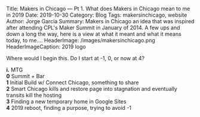 Title: Makers in Chicago — Pt 1. What does Makers in Chicago mean to me in 2019
Date: 2019-10-30
Category: Blog
Tags: makersinchicago, website
Author: Jorge Garcia
Summary: Makers in Chicago an idea that was inspired after attending CPL's Maker Summit in January of 2014. A few ups and down a long the way, here is a view at what it meant and what it means today, to me.…
HeaderImage: /images/makersinchicago.png
HeaderImageCaption: 2019 logo

Where would I begin this. Do I start at -1, 0, or now at 4?  

**i.** MTG  
**0** Summit + Bar  
**1** Initial Build w/ Connect Chicago, something to share  
**2** Smart Chicago kills and restore page into stagnation and eventually transits kill the hosting  
**3** Finding a new temporary home in Google Sites  
**4** 2019 reboot, finding a purpose, trying to avoid -1  

